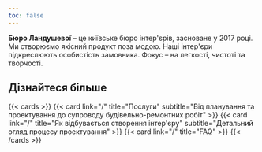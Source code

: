 ```yaml
---
toc: false
---
```


**Бюро Ландушевої** – це київське бюро інтер'єрів, засноване у 2017 році. Ми створюємо якісний продукт поза модою. Наші інтер'єри підкреслюють особистість замовника. Фокус – на легкості, чистоті та творчості.

## Дізнайтеся більше

{{< cards >}}
  {{< card link="/" title="Послуги" subtitle="Від планування та проектування до супроводу будівельно-ремонтних робіт" >}}
  {{< card link="/" title="Як відбувається створення інтер'єру" subtitle="Детальний огляд процесу проектування" >}}
  {{< card link="/" title="FAQ" >}}
{{< /cards >}}
